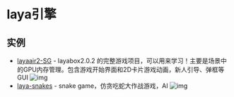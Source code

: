 # laya引擎

## 实例

- [layaair2-SG](https://github.com/bournes/layaair2-SG) - layabox2.0.2 的完整游戏项目，可以用来学习！主要是场景中的GPU内存管理。包含游戏开始界面和2D卡片游戏动画，新人引导、弹框等GUI ![img](https://img.shields.io/github/stars/bournes/layaair2-SG)
- [laya-snakes](https://github.com/lanbomo/laya-snakes) - snake game，仿贪吃蛇大作战游戏，AI ![img](https://img.shields.io/github/stars/lanbomo/laya-snakes)